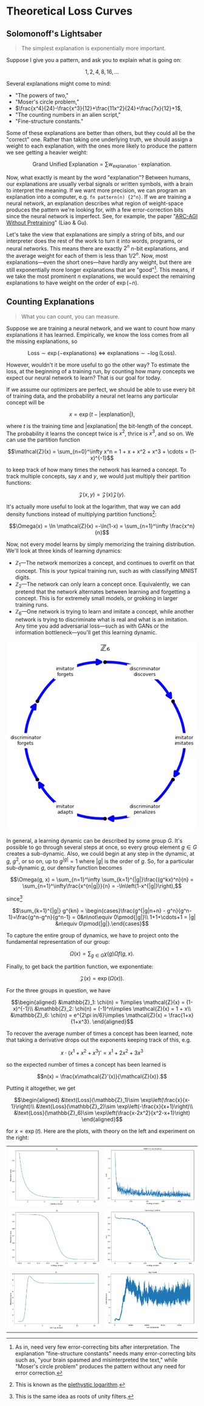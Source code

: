 # Theoretical Loss Curves

## Solomonoff's Lightsaber

> The simplest explanation is exponentially more important.

Suppose I give you a pattern, and ask you to explain what is going on:

$$1, 2, 4, 8, 16, \dots$$

Several explanations might come to mind:
- "The powers of two,"
- "Moser's circle problem,"
- $\frac{x^4}{24}-\frac{x^3}{12}+\frac{11x^2}{24}+\frac{7x}{12}+1$,
- "The counting numbers in an alien script,"
- "Fine-structure constants."

Some of these explanations are better than others, but they could all be the "correct" one. Rather than taking one underlying truth, we should assign a weight to each explanation, with the ones more likely to produce the pattern we see getting a heavier weight:

$$\text{Grand Unified Explanation} = \sum w_\text{explanation}\cdot\text{explanation}.$$

Now, what exactly is meant by the word "explanation"? Between humans, our explanations are usually verbal signals or written symbols, with a brain to interpret the meaning. If we want more precision, we can program an explanation into a computer, e.g. `fn pattern(n) {2^n}`. If we are training a neural network, an explanation describes what region of weight-space produces the pattern we're looking for, with a few error-correction bits since the neural network is imperfect. See, for example, the paper "[ARC-AGI Without Pretraining](https://iliao2345.github.io/blog_posts/arc_agi_without_pretraining/arc_agi_without_pretraining.html)" (Liao & Gu).

Let's take the view that explanations are simply a string of bits, and our interpreter does the rest of the work to turn it into words, programs, or neural networks. This means there are exactly $2^n$ $n$-bit explanations, and the average weight for each of them is less than $1/2^n$. Now, most explanations—even the short ones—have hardly any weight, but there are still exponentially more longer explanations that are "good"[^1]. This means, if we take the most prominent $n$ explanations, we would expect the remaining explanations to have weight on the order of $\exp(-n)$.

[^1]: As in, need very few error-correcting bits after interpretation. The explanation "fine-structure constants" needs many error-correcting bits such as, "your brain spasmed and misinterpreted the text," while "Moser's circle problem" produces the pattern without any need for error correction.

## Counting Explanations

> What you can count, you can measure.

Suppose we are training a neural network, and we want to count how many explanations it has learned. Empirically, we know the loss comes from all the missing explanations, so

$$\text{Loss}\sim \exp(-\text{explanations})\Longleftrightarrow \text{explanations}\sim -\log(\text{Loss}).$$

However, wouldn't it be more useful to go the other way? To estimate the loss, at the beginning of a training run, by counting how many concepts we expect our neural network to learn? That is our goal for today.

If we assume our optimizers are perfect, we should be able to use every bit of training data, and the probability a neural net learns any particular concept will be

$$x = \exp(t - |\text{explanation}|),$$

where $t$ is the training time and $|\text{explanation}|$ the bit-length of the concept. The probability it learns the concept twice is $x^2$, thrice is $x^3$, and so on. We can use the partition function

$$\mathcal{Z}(x) = \sum_{n=0}^\infty x^n =  1 + x + x^2 + x^3 + \cdots = (1-x)^{-1}$$

to keep track of how many times the network has learned a concept. To track multiple concepts, say $x$ and $y$, we would just multiply their partition functions:

$$\mathcal{Z}(x, y) = \mathcal{Z}(x)\mathcal{Z}(y).$$

It's actually more useful to look at the logarithm, that way we can add density functions instead of multiplying partition functions[^2]:

$$\Omega(x) = \ln \mathcal{Z}(x) =-\ln(1-x) = \sum_{n=1}^\infty \frac{x^n}{n}$$

Now, not every model learns by simply memorizing the training distribution. We'll look at three kinds of learning dynamics:

- $\mathbb{Z}_1$—The network memorizes a concept, and continues to overfit on that concept. This is your typical training run, such as with classifying MNIST digits.
- $\mathbb{Z}_2$—The network can only learn a concept once. Equivalently, we can pretend that the network alternates between learning and forgetting a concept. This is for extremely small models, or grokking in larger training runs.
- $\mathbb{Z}_6$—One network is trying to learn and imitate a concept, while another network is trying to discriminate what is real and what is an imitation. Any time you add adversarial loss—such as with GANs or the information bottleneck—you'll get this learning dynamic.

![Z6 Learning Dynamic](diagram_Z6.png)

In general, a learning dynamic can be described by some group $G$. It's possible to go through several steps at once, so every group element $g\in G$ creates a sub-dynamic. Also, we could begin at any step in the dynamic, at $g$, $g^2$, or so on, up to $g^{|g|}=1$ where $|g|$ is the order of $g$. So, for a particular sub-dynamic $g$, our density function becomes

$$\Omega(g, x) = \sum_{n=1}^\infty \sum_{k=1}^{|g|}\frac{(g^kx)^n}{n} = \sum_{n=1}^\infty\frac{x^{n|g|}}{n} = -\ln\left(1-x^{|g|}\right),$$

since[^3]

$$\sum_{k=1}^{|g|} g^{kn} = \begin{cases}\frac{g^{|g|n+n} - g^n}{g^n-1}=\frac{g^n-g^n}{g^n-1} = 0&n\not\equiv 0\pmod{|g|}\\
1+1+\cdots+1 = |g| &n\equiv 0\pmod{|g|}.\end{cases}$$

To capture the entire group of dynamics, we have to project onto the fundamental representation of our group:

$$\Omega(x) = \sum_{g\in G}\chi(g)\Omega f(g, x).$$

Finally, to get back the partition function, we exponentiate:

$$\mathcal{Z}(x)=\exp(\Omega(x)).$$

For the three groups in question, we have

$$\begin{aligned}
&\mathbb{Z}_1: \chi(n) = 1\implies \mathcal{Z}(x) = (1-x)^{-1}\\
&\mathbb{Z}_2: \chi(n) = (-1)^n\implies \mathcal{Z}(x) = 1 + x\\
&\mathbb{Z}_6: \chi(n) = e^{2\pi in/6}\implies \mathcal{Z}(x) = \frac{1+x}{1+x^3}.
\end{aligned}$$

To recover the average number of times a concept has been learned, note that taking a derivative drops out the exponents keeping track of this, e.g.

$$x\cdot \left(x^1 + x^2 + x^3\right)' = x^1 + 2x^2 + 3x^3$$

so the expected number of times a concept has been learned is

$$n(x) = \frac{x\mathcal{Z}'(x)}{\mathcal{Z}(x)}.$$

Putting it altogether, we get

$$\begin{aligned}
&\text{Loss}(\mathbb{Z}_1)\sim \exp\left(\frac{x}{x-1}\right)\\
&\text{Loss}(\mathbb{Z}_2)\sim \exp\left(-\frac{x}{x+1}\right)\\
&\text{Loss}(\mathbb{Z}_6)\sim \exp\left(\frac{x-2x^2}{x^2-x+1}\right)
\end{aligned}$$

for $x \propto \exp(t)$. Here are the plots, with theory on the left and experiment on the right:

|||
| :--------------------------------------: | :----------------------------------------------: |
| ![Z1 Theory](theory_Z1.png) | ![Z1 Experiment](experiment_Z1.png) |
| ![Z2 Theory](theory_Z2.png) | ![Z2 Experiment](experiment_Z2.png) |
| ![Z3 Theory](theory_Z6.png) | ![Z3 Experiment](experiment_Z6.png) |


[^2]: This is known as the [plethystic logarithm](https://en.wikipedia.org/wiki/Plethystic_exponential).
[^3]: This is the same idea as roots of unity filters.